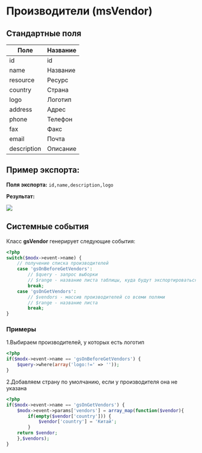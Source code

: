 # Производители (msVendor)

## Стандартные поля

| Поле        | Название |
| ----------- | -------- |
| id          | id       |
| name        | Название |
| resource    | Ресурс   |
| country     | Страна   |
| logo        | Логотип  |
| address     | Адрес    |
| phone       | Телефон  |
| fax         | Факс     |
| email       | Почта    |
| description | Описание |

## Пример экспорта:

**Поля экспорта:** `id,name,description,logo`

**Результат:**

![](https://file.modx.pro/files/5/b/9/5b9cd1ed172608f9521ba6898508d3cb.jpg)

## Системные события

Класс **gsVendor** генерирует следующие события:

```php
<?php
switch($modx->event->name) {
    // получение списка производителей
    case 'gsOnBeforeGetVendors':
        // $query - запрос выборки
        // $range - название листа таблицы, куда будут экспортироваться данные
        break;
    case 'gsOnGetVendors':
        // $vendors - массив производителей со всеми полями
        // $range - название листа
        break;
}
```

### Примеры

1.Выбираем производителей, у которых есть логотип

```php
<?php
if($modx->event->name == 'gsOnBeforeGetVendors') {
    $query->where(array('logo:!=' => ''));
}
```

2.Добавляем страну по умолчанию, если у производителя она не указана

```php
<?php
if($modx->event->name == 'gsOnGetVendors') {
    $modx->event->params['vendors'] = array_map(function($vendor){
        if(empty($vendor['country'])) {
            $vendor['country'] = 'Китай';
        }
    return $vendor;
    },$vendors);
}
```
